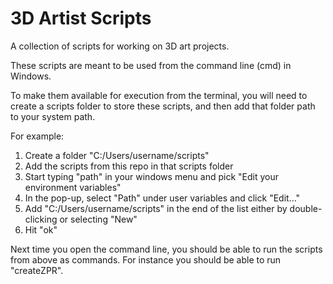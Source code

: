 # 3D Artist Scripts
A collection of scripts for working on 3D art projects.

These scripts are meant to be used from the command line (cmd) in Windows.

To make them available for execution from the terminal, you will need to create a scripts folder to store these scripts, and then add that folder path to your system path.

For example:
1. Create a folder "C:/Users/username/scripts"
2. Add the scripts from this repo in that scripts folder 
3. Start typing "path" in your windows menu and pick "Edit your environment variables"
4. In the pop-up, select "Path" under user variables and click "Edit..."
5. Add "C:/Users/username/scripts" in the end of the list either by double-clicking or selecting "New"
6. Hit "ok"
  
Next time you open the command line, you should be able to run the scripts from above as commands. For instance you should be able to run "createZPR".
